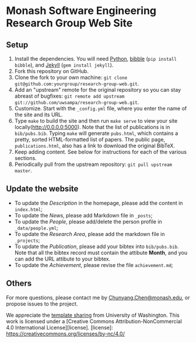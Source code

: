 Monash Software Engineering Research Group Web Site 
================================

Setup
-----

1. Install the dependencies. You will need [Python](https://www.python.org/), [bibble](https://github.com/sampsyo/bibble) (`pip install bibble`), and [Jekyll](https://jekyllrb.com/) (`gem install jekyll`).
2. Fork this repository on GitHub.
3. Clone the fork to your own machine: `git clone git@github.com:yourgroup/research-group-web.git`.
4. Add an "upstream" remote for the original repository so you can stay abreast of bugfixes: `git remote add upstream git://github.com/uwsampa/research-group-web.git`.
5. Customize. Start with the `_config.yml` file, where you enter the name of the site and its URL.
6. Type `make` to build the site and then run `make serve` to view your site locally(http://0.0.0.0:5000). Note that the list of publications is in `bib/pubs.bib`. Typing `make` will generate `pubs.html`, which contains a pretty, sorted HTML-formatted list of papers. The public page, `publications.html`, also has a link to download the original BibTeX.
7. Keep adding content. See below for instructions for each of the various sections.
8. Periodically pull from the upstream repository: `git pull upstream master`.


Update the website
----------------------

* To update the *Description* in the homepage, please add the content in `index.html`;
* To update the *News*, please add Markdown file in `_posts`;
* To update the *People*, please add/delete the person profile in `_data/people.yml`;
* To update the *Research Area*, please add the markdown file in `_projects`;
* To update the *Publication*, please add your bibtex into `bib/pubs.bib`. Note that all the bibtex record must contain the attibute **Month**, and you can add the URL attibute to your bibtex.
* To update the *Achievement*, please revise the file `achievement.md`;


Others
-----------------------
For more questions, please contact me by Chunyang.Chen@monash.edu, or propose issues to the project.

We appreciate the <a href="https://github.com/uwsampa/research-group-web" target="_blank">template sharing</a> from University of Washington.
This work is licensed under a [Creative Commons Attribution-NonCommercial 4.0 International License][license].
[license]: https://creativecommons.org/licenses/by-nc/4.0/

